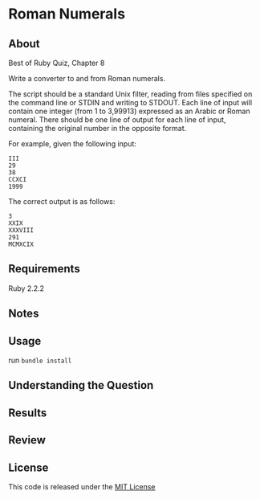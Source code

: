 # Roman Numerals

## About

Best of Ruby Quiz, Chapter 8

Write a converter to and from Roman numerals.

The script should be a standard Unix filter, reading from files specified on the command line or STDIN and writing to STDOUT. Each line of input will contain one integer (from 1 to 3,99913) expressed as an Arabic or Roman numeral. There should be one line of output for each line of input, containing the original number in the opposite format.

For example, given the following input:

```
III
29
38
CCXCI
1999
```

The correct output is as follows:

```
3
XXIX
XXXVIII
291
MCMXCIX
```

## Requirements

Ruby 2.2.2

## Notes

## Usage

run `bundle install`

## Understanding the Question

## Results

## Review

## License

This code is released under the [MIT License](http://www.opensource.org/licenses/MIT)



